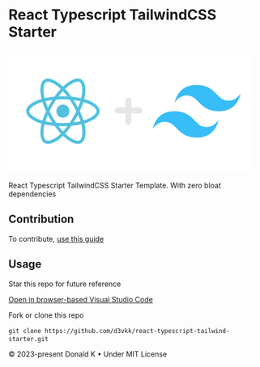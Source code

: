 # React Typescript TailwindCSS Starter

![React + Tailwind Logo](https://github.com/d3vkk/react-typescript-tailwind-starter/blob/master/react-tailwind-logo.png)

React Typescript TailwindCSS Starter Template. With zero bloat dependencies

## Contribution

To contribute, [use this guide](https://github.com/d3vkk/open-source/blob/master/CONTRIBUTING.md)

## Usage

Star this repo for future reference

[Open in browser-based Visual Studio Code](https://vscode.dev/github/d3vkk/react-typescript-tailwind-starter)

Fork or clone this repo
```
git clone https://github.com/d3vkk/react-typescript-tailwind-starter.git
```

© 2023-present Donald K • Under MIT License
